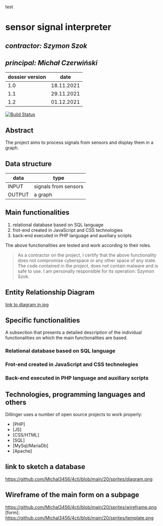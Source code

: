 test
# sensor signal interpreter

## _contractor: Szymon Szok_
## _principal: Michał Czerwiński_


| dossier version | date |
| ------ | ------ |
| 1.0 | 18.11.2021 |
|1.1|	29.11.2021|
|1.2|	01.12.2021|


[![Build Status](https://travis-ci.org/joemccann/dillinger.svg?branch=master)](https://travis-ci.org/joemccann/dillinger)

## Abstract 
The project aims to process signals from sensors and display them in a graph.

## Data structure

| data | type |
| ------ | ------ |
| INPUT | signals from sensors|
| OUTPUT | a graph|

## Main functionalities

1. relational database based on SQL language
1. frot-end created in JavaScript and CSS technologies
1. back-end executed in PHP language and auxiliary scripts

The above functionalities are tested and work according to their roles.

> As a contractor on the project, I certify that the above functionality 
> does not compromise cyberspace or any other space of any state. 
> The code contained in the project, does not contain malware and is safe to use. 
> I am personally responsible for its operation: Szymon Szok.
## Entity Relationship Diagram

[link to diagram in jpg][erd]

## Specific functionalities

A subsection that presents a detailed description of the individual functionalities on which the main functionalities are based.

### Relational database based on SQL language

### Frot-end created in JavaScript and CSS technologies

### Back-end executed in PHP language and auxiliary scripts

## Technologies, programming languages and others

Dillinger uses a number of open source projects to work properly:

- [PHP]
- [JS]
- [CSS/HTML]
- [SQL]
- [MySql/MariaDb]
- [Apache]

 [erd]: <https://github.com/Michal3456/example_project/blob/main/sprites/Untitled%20Diagram.jpg>
 
## link to sketch a database
<https://github.com/Michal3456/4cti/blob/main/20/sprites/diagram.png>

## Wireframe of the main form on a subpage
<https://github.com/Michal3456/4cti/blob/main/20/sprites/wireframe.png>
[form]: <https://github.com/Michal3456/4cti/blob/main/20/sprites/template.png>
